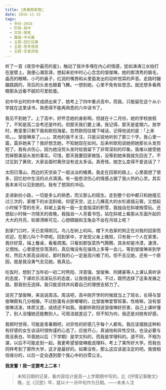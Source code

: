 ```yaml
---
title: 🍃青春期爱情🌊
date: 2016-11-15
tags:
  - 年份-2016
  - 阶段-高中
  - 文体-随笔
  - 篇幅-中长篇
  - 主题-回忆往事
  - 主题-思考感悟
  - 主题-恋爱烦恼
---
```


听了一首《夜空中最亮的星》，触动了我许多埋在内心的情感，犹如涛涛江水拍打在崖壁上。我便心潮澎湃，想起来初中时心心念念的邹俊琳。她的那清秀的眉毛，晶亮的眼睛，小巧的鼻子，红润的嘴唇和从里面发出的动听悦耳的声音。走路时蹦蹦跳跳的，背后的头发也跟着飞舞。一想到她，心里不免有些思念。就还想多看两眼那永远看不腻的可爱脸蛋。

初中毕业时的中考成绩出来了，她考上了四中重点高中。而我，只能留在这个从小学就在这里读书，熟悉得不能再熟悉的六中读书了。

我见不到她了。上了高中，好怀念她的身影啊。但就在十二月份，她的学校放假了，不知是高二会考还是咋的。但那天我们要上课。我记得，那天是星期六。放学时，教室里只剩下我和欧阳海星。忽然欧阳往楼下喊话，记得他说的是：「上来呗。。。邹俊琳来了。。。」。其他的我不关注，只是尖锐地听到了那三个字。我心里一震，莫非她来了？我好想念她，不知她现在如何。后来听欧阳说她把她那长头发剪短了。我有点伤心，因为她没剪头发时给我留下了非常深刻的印象。我难以接受她剪掉那美丽头发的事实。可惜，那天我要回家做饭，没等到她来我就先回去了。不过见到了黄欣，大家会面时黄欣没有说太多话。真奇怪，她怎么变得不爱说话了？

太阳已落山，西边的天空染了一层淡淡的橘黄。我走在回家的路上，心里面想了很多，回忆初中生活的点点滴滴。有一股悲凉伤心的情感占据了我火热的心灵。其实我本来可以见到她的。我有了想哭的冲动。

走进新纺小路，一切是多么的熟悉，而又那么的陌生。走到整个初中都只和她撞见过三次的，家楼下的水泥斜坡。仰望天空，边上几棵高大的水杉直插云霄。又想起小时候下雪的冬天，斜坡上盖有一层一支食指深的积雪，我独自在斜坡掏雪玩。还想起小时候一次晴天的夜晚，我独自一人背着书包，站在斜坡上看那从东面升起的大大的月亮，轮廓清晰可见，心想嫦娥和玉兔会不会在月球上呢？

到家门口时，天已变得阴沉。鸟儿在树上叽叫，楼下大伯家的狗正在对我的回家而欢迎，在那儿叫个不停呢。回到家中，才发现父亲上晚班，只有我一个人在家里。我炒好菜，端上餐桌，看看周围。只看到那饭菜热气腾腾，其余却是冷漠，凄清，又惆怅。心里感觉空荡荡的，真后悔没有在操场上多等一会儿，等到邹俊琳来到学校，然后大家高谈阔论，那时我的心一定是高兴极了的。但不去见她，还有一个原因，就是我没勇气去见她。我真怂。

吃饭时，想到了当年初一初二时熊阳、洋意强、邹俊琳、刑建豪等人上课认真听讲的态度，下课欢乐活泼玩乐的态度，让我很是自责。不过，既然选择了这条发展之路，那我别无选择。我只能坚持并向着自己的理想去努力了。

说完了邹俊琳，来说说周洁。周洁吧，高中刚开学的时候就当上了班长，长得与邹俊琳颇有几分相像。不过脸蛋有点胖嘟嘟的，比邹俊琳爱管班事。性格嘛，没有邹俊琳活泼，体质又差，成绩还不如我。我都听欧阳说邹俊琳好厉害，自己上课听懂了，别人没懂她还能教别人。可周洁就差远了。但不知为何，我还是对她有好感。

我顿时觉得，可能是青春期吧，对异性的好感几乎每个人都有。我应该摆脱这种和有好感的女生谈话时很拘谨的心态了。应放开心，真诚地和异性交往。也没必要与周洁表白，毕竟她以后（下学期）是学文科的，而我是学理科的。道不同，不相为谋，以后不可能走到一起。我更希望邹俊琳能选理科，考上了某所好大学。而我也同样考到了那所大学，这才是最好的。如果没有，那么这应该是注定的吧。我很相信缘分的，以后一定会遇到那个我心中的白雪公主。

**我发誓！我一定要考上二本！**

> 未知日期的记录，看内容估计是高一上学期期中写的。比《抒情记事散文》晚，比《沉思》早，就以十一月中旬作为日期。——未来人注
